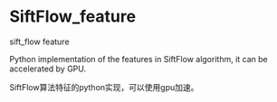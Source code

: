 # SiftFlow_feature
sift_flow feature

Python implementation of the features in SiftFlow algorithm, it can be accelerated by GPU.

SiftFlow算法特征的python实现，可以使用gpu加速。
